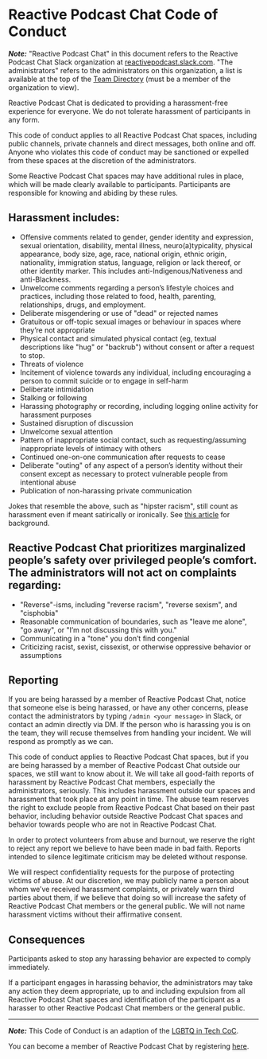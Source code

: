 # Reactive Podcast Chat Code of Conduct

**_Note:_** "Reactive Podcast Chat" in this document refers to the Reactive Podcast Chat Slack organization at [reactivepodcast.slack.com](http://reactivepodcast.slack.com). "The administrators" refers to the administrators on this organization, a list is available at the top of the [Team Directory](http://reactivepodcast.slack.com/team) (must be a member of the organization to view).

Reactive Podcast Chat is dedicated to providing a harassment-free experience for everyone. We do not tolerate harassment of participants in any form.

This code of conduct applies to all Reactive Podcast Chat spaces, including public channels, private channels and direct messages, both online and off. Anyone who violates this code of conduct may be sanctioned or expelled from these spaces at the discretion of the administrators.

Some Reactive Podcast Chat spaces may have additional rules in place, which will be made clearly available to participants. Participants are responsible for knowing and abiding by these rules.

## Harassment includes:

- Offensive comments related to gender, gender identity and expression, sexual orientation, disability, mental illness, neuro(a)typicality, physical appearance, body size, age, race, national origin, ethnic origin, nationality, immigration status, language, religion or lack thereof, or other identity marker. This includes anti-Indigenous/Nativeness and anti-Blackness.
- Unwelcome comments regarding a person’s lifestyle choices and practices, including those related to food, health, parenting, relationships, drugs, and employment.
- Deliberate misgendering or use of "dead" or rejected names
- Gratuitous or off-topic sexual images or behaviour in spaces where they’re not appropriate
- Physical contact and simulated physical contact (eg, textual descriptions like "hug" or "backrub") without consent or after a request to stop.
- Threats of violence
- Incitement of violence towards any individual, including encouraging a person to commit suicide or to engage in self-harm
- Deliberate intimidation
- Stalking or following
- Harassing photography or recording, including logging online activity for harassment purposes
- Sustained disruption of discussion
- Unwelcome sexual attention
- Pattern of inappropriate social contact, such as requesting/assuming inappropriate levels of intimacy with others
- Continued one-on-one communication after requests to cease
- Deliberate "outing" of any aspect of a person’s identity without their consent except as necessary to protect vulnerable people from intentional abuse
- Publication of non-harassing private communication

Jokes that resemble the above, such as "hipster racism", still count as harassment even if meant satirically or ironically. See [this article](http://www.racialicious.com/2012/05/02/a-historical-guide-to-hipster-racism/) for background.

## Reactive Podcast Chat prioritizes marginalized people’s safety over privileged people’s comfort. The administrators will not act on complaints regarding:

- "Reverse"-isms, including "reverse racism", "reverse sexism", and "cisphobia"
- Reasonable communication of boundaries, such as "leave me alone", "go away", or "I’m not discussing this with you."
- Communicating in a "tone" you don’t find congenial
- Criticizing racist, sexist, cissexist, or otherwise oppressive behavior or assumptions

## Reporting
If you are being harassed by a member of Reactive Podcast Chat, notice that someone else is being harassed, or have any other concerns, please contact the administrators by typing `/admin <your message>` in Slack, or contact an admin directly via DM. If the person who is harassing you is on the team, they will recuse themselves from handling your incident. We will respond as promptly as we can.

This code of conduct applies to Reactive Podcast Chat spaces, but if you are being harassed by a member of Reactive Podcast Chat outside our spaces, we still want to know about it. We will take all good-faith reports of harassment by Reactive Podcast Chat members, especially the administrators, seriously. This includes harassment outside our spaces and harassment that took place at any point in time. The abuse team reserves the right to exclude people from Reactive Podcast Chat based on their past behavior, including behavior outside Reactive Podcast Chat spaces and behavior towards people who are not in Reactive Podcast Chat.

In order to protect volunteers from abuse and burnout, we reserve the right to reject any report we believe to have been made in bad faith. Reports intended to silence legitimate criticism may be deleted without response.

We will respect confidentiality requests for the purpose of protecting victims of abuse. At our discretion, we may publicly name a person about whom we’ve received harassment complaints, or privately warn third parties about them, if we believe that doing so will increase the safety of Reactive Podcast Chat members or the general public. We will not name harassment victims without their affirmative consent.

## Consequences

Participants asked to stop any harassing behavior are expected to comply immediately.

If a participant engages in harassing behavior, the administrators may take any action they deem appropriate, up to and including expulsion from all Reactive Podcast Chat spaces and identification of the participant as a harasser to other Reactive Podcast Chat members or the general public.

---

**_Note:_** This Code of Conduct is an adaption of the [LGBTQ in Tech CoC](http://lgbtq.technology/coc.html).

You can become a member of Reactive Podcast Chat by registering [here](https://reactive-slack.herokuapp.com/).

